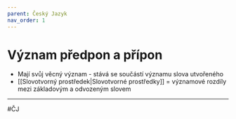 ```yaml
---
parent: Český Jazyk
nav_order: 1
---
```

# Význam předpon a přípon

- Mají svůj věcný význam - stává se součástí významu slova utvořeného
- [[Slovotvorný prostředek|Slovotvorné prostředky]] = významové rozdíly mezi základovým a odvozeným slovem


---
#ČJ 